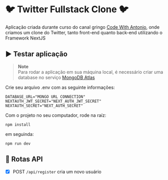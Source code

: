 # 🐦 Twitter Fullstack Clone 🐦

Aplicação criada durante curso do canal gringo [Code With Antonio](https://www.youtube.com/@codewithantonio), onde criamos um clone do Twitter, tanto front-end quanto back-end utilizando o Framework NextJS

## ▶️ Testar aplicação 

> **Note**                
> Para rodar a aplicação em sua máquina local, é necessário criar uma database no serviço [MongoDB Atlas](https://cloud.mongodb.com/)

Crie seu arquivo .env com as seguinte informações:
```
DATABASE_URL="MONGO URL CONNECTION"
NEXTAUTH_JWT_SECRET="NEXT_AUTH_JWT_SECRET"
NEXTAUTH_SECRET="NEXT_AUTH_SECRET"
```

Com o projeto no seu computador, rode na raíz:
```
npm install
```

em seguinda:
```
npm run dev
```

## 💠 Rotas API

  - [x] POST ```/api/register``` cria um novo usuário

